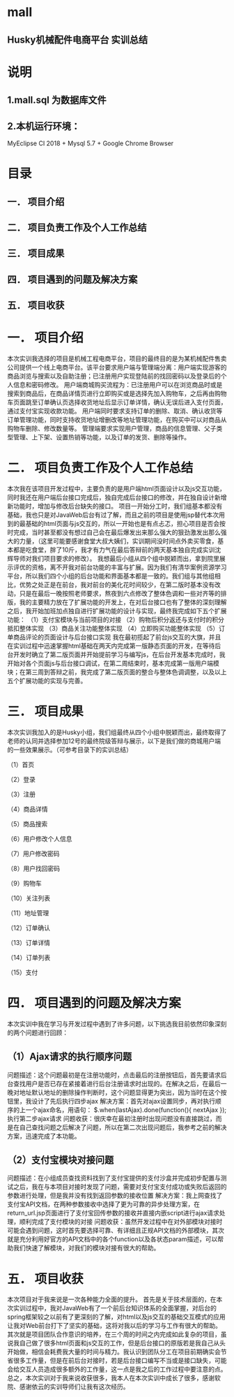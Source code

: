 # mall
## Husky机械配件电商平台  实训总结

# 说明
## 1.mall.sql 为数据库文件
## 2.本机运行环境：
MyEclipse CI 2018 + Mysql 5.7 + Google Chrome Browser

# 目录
## 一．	项目介绍
## 二．	项目负责工作及个人工作总结
## 三．	项目成果
## 四．	项目遇到的问题及解决方案
## 五．	项目收获



# 一．	项目介绍

本次实训我选择的项目是机械工程电商平台，项目的最终目的是为某机械配件售卖公司提供一个线上电商平台。该平台要求用户端与管理端分离：用户端实现游客的商品浏览与搜索以及自助注册；已注册用户实现登陆前的找回密码以及登录后的个人信息和密码修改。
用户端商城购买流程为：已注册用户可以在浏览商品时或是搜索到商品后，在商品详情页进行立即购买或是选择先加入购物车，之后再由购物车页面跳至订单确认页选择收货地址后显示订单详情，确认无误后进入支付页面，通过支付宝实现收款功能。
用户端同时要求支持订单的删除、取消、确认收货等订单管理功能，同时支持收货地址增删改等地址管理功能，在购买中可以对商品从购物车删除、修改数量等。
管理端要求实现用户管理，商品的信息管理、父子类型管理、上下架、设置热销等功能，以及订单的发货、删除等操作。

# 二．	项目负责工作及个人工作总结

本次我在该项目开发过程中，主要负责的是用户端html页面设计以及js交互功能，同时我还在用户端后台接口完成后，独自完成后台接口的修改，并在独自设计新增新功能时，增加与修改后台缺失的接口。
项目一开始分工时，我们组基本都没有基础，我也只是对JavaWeb后台有过了解，而且之前的项目是使用jsp替代本次用到的最基础的html页面与js交互的，所以一开始也是有点忐忑，担心项目是否会按时完成，当时甚至都没有想过自己会在最后爆发出来那么强大的狠劲激发出那么强大的力量，（这里可能要感谢食堂大叔大姨们，实训期间没时间点外卖买零食，基本都是吃食堂，胖了10斤，我才有力气在最后答辩前的两天基本独自完成实训沈辉导师对我们项目要求的修改）。
我想最后小组从四个组中脱颖而出，拿到院里展示评优的资格，离不开我对前台功能的丰富与扩展。因为我们有清华案例资源学习平台，所以我们四个小组的后台功能和界面基本都是一致的。我们组与其他组相比，优势之处正是在前台，我对前台的美化花时间较少，在第二版时基本没有改动，只是在最后一晚按照老师要求，熬夜到六点修改了整体色调和一些对齐等的排版，我的主要精力放在了扩展功能的开发上，在对后台接口也有了整体的深刻理解之后，我开始加班加点独自进行扩展功能的设计与实现，最终我完成如下五个扩展功能：
（1）支付宝模块与当前项目的对接
（2）购物后积分返还与支付时的积分抵扣整体实现
（3）商品关注功能整体实现
（4）立即购买功能整体实现
（5）订单商品评论的页面设计与后台接口实现
我在最初揽起了前台js交互的大旗，并且在实训过程中迅速掌握html基础在两天内完成第一版静态页面的开发，在等待后台开发时确立了第二版页面并开始提前学习与编写js，在后台开发基本完成时，我开始对各个页面js与后台接口调试，在第二周结束时，基本完成第一版用户端模块；在第三周到答辩之前，我完成了第二版页面的整合与整体色调调整，以及以上五个扩展功能的实现与完善。

# 三．	项目成果

本次实训我加入的是Husky小组，我们组最终从四个小组中脱颖而出，最终取得了老师的认同并选择参加12号的最终院级答辩与展示，以下是我们做的商城用户端的一些效果展示。（可参考目录下的实训总结）

（1）首页
 
（2）登录
 
（3）注册
 
（4）商品详情
 
（5）商品搜索
 
（6）用户修改个人信息
 
（7）用户修改密码
 
（8）用户找回密码
 
（9）购物车
 
（10）关注列表
 
（11）地址管理
 
（12）订单确认
 
（13）订单详情
 
（14）订单列表
 
（15）支付
 

# 四．	项目遇到的问题及解决方案

本次实训中我在学习与开发过程中遇到了许多问题，以下挑选我目前依然印象深刻的两个问题进行回顾：

## （1）Ajax请求的执行顺序问题
问题描述：这个问题最初是在注册功能时，点击最后的注册按钮后，首先要请求后台查找用户是否已存在紧接着进行后台注册请求时出现的。在解决之后，在最后一晚对地址默认地址的删除操作判断时，这个问题显得更为突出，因为当时在这个按钮里，我设计了先后执行四步ajax 
解决方案：首先对ajax设置同步，再对执行顺序的上一个ajax命名，用语句：
$.when(lastAjax).done(function(){  nextAjax  });执行第二步ajax请求
问题收获：很庆幸在最初注册时出现问题没有直接跳过，而是在自己查找问题之后解决了问题，所以在第二次出现问题后，我参考之前的解决方案，迅速完成了本功能。

## （2）支付宝模块对接问题
问题描述：在小组成员查找资料找到了支付宝提供的支付沙盒并完成初步配置与测试之后，我在与本项目对接时发现了问题，需要对支付宝支付成功或失败后返回的参数进行处理，但是我并没有找到返回参数的接收位置
解决方案：我上网查找了支付宝API文档，在两种参数接收中选择了更为可靠的异步处理方案，在return_url.jsp页面进行了支付宝回传参数的接收并直接内嵌script进行ajax请求处理，顺利完成了支付模块的对接
问题收获：虽然开发过程中在对外部模块对接时可能会遇到问题，这时首先要选择可靠、有详细且正规API文档的外部模块，其次就是充分利用好官方的API文档中的各个function以及各状态param描述，可以帮助我们快速了解模块，对我们的模块对接有很大的帮助。

# 五．	项目收获

本次项目对于我来说是一次各种能力全面的提升。
首先是关于技术层面的，在本次实训过程中，我对JavaWeb有了一个前后台知识体系的全面掌握，对后台的spring框架较之以前有了更深刻的了解，对html以及js交互的基础交互模式的应用让我对Web前台打下了坚实的基础，这将对我以后的学习与工作有很大的帮助。
其次就是项目团队合作意识的培养，在三个周的时间之内完成如此复杂的项目，虽说我自己做了很多html页面和js交互的工作，但是后台接口的原版若是我自己从头开始做，相信会耗费我大量的时间与精力。我认识到团队分工在项目前期确实会节省很多工作量，但是在前后台对接时，若是后台接口编写不当或是接口缺失，可能会给交互人员造成很多额外的工作量，这一点是我之后的工作过程中要注意的点。
总之，本次实训对于我来说收获很多，我本人在本次实训中成长了很多，感谢软院、感谢依云的实训导师们让我有这次经历。


